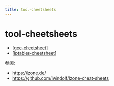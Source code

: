 ```yaml
---
title: tool-cheetsheets
---
```


# tool-cheetsheets

- [[gcc-cheetsheet]]
- [[iptables-cheetsheet]]

参阅:

- https://lzone.de/
- https://github.com/lwindolf/lzone-cheat-sheets


[//begin]: # "Autogenerated link references for markdown compatibility"
[gcc-cheetsheet]: gcc-cheetsheet.md "gcc 速查"
[iptables-cheetsheet]: iptables-cheetsheet.md "iptables(8) - Linux man page"
[//end]: # "Autogenerated link references"